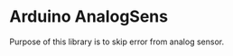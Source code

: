
Arduino AnalogSens 
==================

Purpose of this library is to skip error from analog sensor.